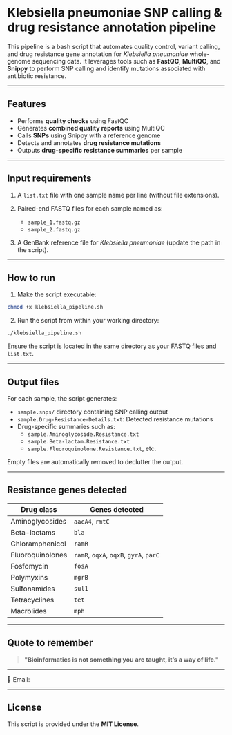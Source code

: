 
# Klebsiella pneumoniae SNP calling & drug resistance annotation pipeline

This pipeline is a bash script that automates quality control, variant calling, and drug resistance gene annotation for *Klebsiella pneumoniae* whole-genome sequencing data. It leverages tools such as **FastQC**, **MultiQC**, and **Snippy** to perform SNP calling and identify mutations associated with antibiotic resistance.

---

## Features

- Performs **quality checks** using FastQC
- Generates **combined quality reports** using MultiQC
- Calls **SNPs** using Snippy with a reference genome
- Detects and annotates **drug resistance mutations**
- Outputs **drug-specific resistance summaries** per sample

---

## Input requirements

1. A `list.txt` file with one sample name per line (without file extensions).
2. Paired-end FASTQ files for each sample named as:
   - `sample_1.fastq.gz`
   - `sample_2.fastq.gz`
     
3. A GenBank reference file for *Klebsiella pneumoniae* (update the path in the script).

---

## How to run

1. Make the script executable:
   
```bash
chmod +x klebsiella_pipeline.sh
```

2. Run the script from within your working directory:
   
```bash
./klebsiella_pipeline.sh
```

Ensure the script is located in the same directory as your FASTQ files and `list.txt`.

---

## Output files

For each sample, the script generates:

- `sample.snps/` directory containing SNP calling output
- `sample.Drug-Resistance-Details.txt`: Detected resistance mutations
- Drug-specific summaries such as:
  - `sample.Aminoglycoside.Resistance.txt`
  - `sample.Beta-lactam.Resistance.txt`
  - `sample.Fluoroquinolone.Resistance.txt`, etc.

Empty files are automatically removed to declutter the output.

---

## Resistance genes detected

| Drug class       | Genes detected                           |
|------------------|------------------------------------------|
| Aminoglycosides  | `aacA4`, `rmtC`                          |
| Beta-lactams     | `bla`                                    |
| Chloramphenicol  | `ramR`                                   |
| Fluoroquinolones | `ramR`, `oqxA`, `oqxB`, `gyrA`, `parC`   |
| Fosfomycin       | `fosA`                                   |
| Polymyxins       | `mgrB`                                   |
| Sulfonamides     | `sul1`                                   |
| Tetracyclines    | `tet`                                    |
| Macrolides       | `mph`                                    |

---

## Quote to remember

> **"Bioinformatics is not something you are taught, it’s a way of life."**

---


📧 Email:

---

## License

This script is provided under the **MIT License**.
